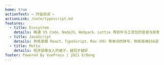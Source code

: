```yaml
---
home: true
actionText: → 开始阅读 ←
actionLink: /note/typescript.md
features:
  - title: Ecosystem
    details: 精通 VS Code、NodeJS、Webpack、Lottie 等软件与工具包的安装与卸载，配套设施也是必不可少的。
  - title: JavaScript
    details: 熟练掌握 React、TypeScript、Rax（H5）等单词的拼写，熟练使用ES6语法编程，追求代码高质量可维护性。
  - title: Motto
    details: 程序就像女人的裙子，越短才越好
footer: Powered By VuePress | 2021 ErDong
---
```


